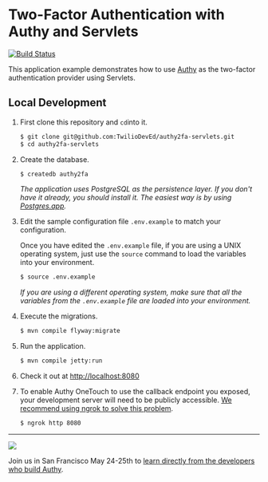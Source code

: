 # Two-Factor Authentication with Authy and Servlets

[![Build Status](https://travis-ci.org/TwilioDevEd/authy2fa-servlets.svg?branch=master)](https://travis-ci.org/TwilioDevEd/authy2fa-servlets)

This application example demonstrates how to use [Authy](http://www.authy.com)
as the two-factor authentication provider using Servlets.

## Local Development

1. First clone this repository and `cd`into it.

   ```bash
   $ git clone git@github.com:TwilioDevEd/authy2fa-servlets.git
   $ cd authy2fa-servlets
   ```

2. Create the database.

   ```bash
   $ createdb authy2fa
   ```

   _The application uses PostgreSQL as the persistence layer. If you
   don't have it already, you should install it. The easiest way is by
   using [Postgres.app](http://postgresapp.com/)._

3. Edit the sample configuration file `.env.example` to match your configuration.

   Once you have edited the `.env.example` file, if you are using a UNIX operating system,
   just use the `source` command to load the variables into your environment.

   ```bash
   $ source .env.example
   ```

   _If you are using a different operating system, make sure that all the
   variables from the `.env.example` file are loaded into your environment._

4. Execute the migrations.

   ```bash
   $ mvn compile flyway:migrate
   ```

5. Run the application.
   ```bash
   $ mvn compile jetty:run
   ```

6. Check it out at [http://localhost:8080](http://localhost:8080)

7. To enable Authy OneTouch to use the callback endpoint you exposed, your development server will need to be publicly accessible. [We recommend using ngrok to solve this problem](//www.twilio.com/blog/2015/09/6-awesome-reasons-to-use-ngrok-when-testing-webhooks.html).

   ```bash
   $ ngrok http 8080
   ```
   
---------------
<a href="http://twilio.com/signal">![](https://s3.amazonaws.com/baugues/signal-logo.png)</a>

Join us in San Francisco May 24-25th to [learn directly from the developers who build Authy](https://www.twilio.com/signal/schedule/2crLXWsVZaA2WIkaCUyYOc/aut). 

